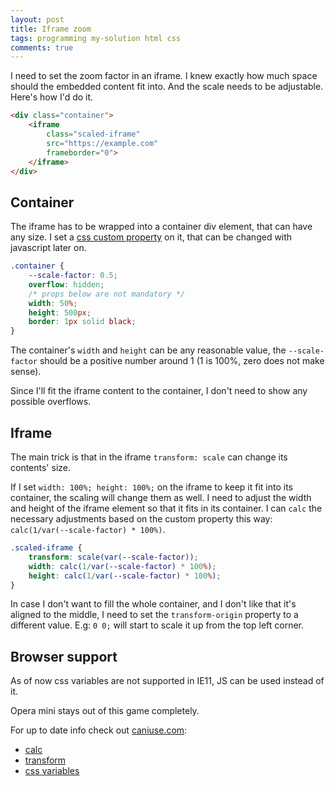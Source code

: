 ```yaml
---
layout: post
title: Iframe zoom
tags: programming my-solution html css
comments: true
---
```


I need to set the zoom factor in an iframe.
I knew exactly how much space should the embedded content fit into.
And the scale needs to be adjustable.
Here's how I'd do it.

```html
<div class="container">
    <iframe
        class="scaled-iframe"
        src="https://example.com"
        frameborder="0">
    </iframe>
</div>
```

## Container

The iframe has to be wrapped into a container div element, that can have any size.
I set a [css custom property](https://developer.mozilla.org/en-US/docs/Web/CSS/Using_CSS_custom_properties)
on it, that can be changed with javascript later on.

```css
.container {
    --scale-factor: 0.5;
    overflow: hidden;
    /* props below are not mandatory */
    width: 50%;
    height: 500px;
    border: 1px solid black;
}
```

The container's `width` and `height` can be any reasonable value, the `--scale-factor` should be a positive number around 1 (1 is 100%, zero does not make sense).

Since I'll fit the iframe content to the container, I don't need to show any possible overflows.

## Iframe

The main trick is that in the iframe  `transform: scale` can change its contents' size.

If I set `width: 100%; height: 100%;` on the iframe to keep it fit into its container,
the scaling will change them as well.
I need to adjust the width and height of the iframe element so that it fits in its container.
I can `calc` the necessary adjustments based on the custom property this way: `calc(1/var(--scale-factor) * 100%)`.

```css
.scaled-iframe {
    transform: scale(var(--scale-factor));
    width: calc(1/var(--scale-factor) * 100%);
    height: calc(1/var(--scale-factor) * 100%);
}
```

In case I don't want to fill the whole container, and I don't like that it's aligned to the middle,
I need to set the `transform-origin` property to a different value.
E.g: `0 0;` will start to scale it up from the top left corner.

## Browser support

As of now css variables are not supported in IE11, JS can be used instead of it.

Opera mini stays out of this game completely.

For up to date info check out [caniuse.com](https://caniuse.com):

* [calc](https://caniuse.com/#feat=calcs)
* [transform](https://caniuse.com/#feat=transforms2d)
* [css variables](https://caniuse.com/#feat=css-variables)
